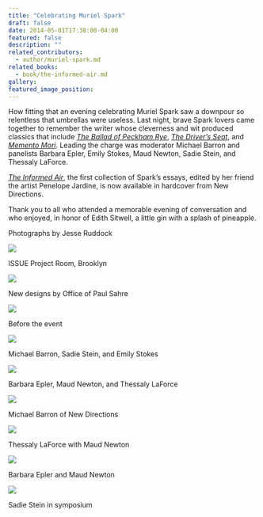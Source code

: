 ```yaml
---
title: "Celebrating Muriel Spark"
draft: false
date: 2014-05-01T17:38:00-04:00
featured: false
description: ""
related_contributors:
  - author/muriel-spark.md
related_books:
  - book/the-informed-air.md
gallery:
featured_image_position: 
---
```


How fitting that an evening celebrating Muriel Spark saw a downpour so relentless that umbrellas were useless. Last night, brave Spark lovers came together to remember the writer whose cleverness and wit produced classics that include [_The Ballad of Peckham Rye_](http://ndbooks.com/book/the-ballad-of-peckham-rye1), [_The Driver’s Seat_](http://ndbooks.com/book/the-drivers-seat1), and [_Memento Mori_](http://ndbooks.com/book/memento-mori1). Leading the charge was moderator Michael Barron and panelists Barbara Epler, Emily Stokes, Maud Newton, Sadie Stein, and Thessaly LaForce.

[_The Informed Air_](http://ndbooks.com/book/the-informed-air), the first collection of Spark’s essays, edited by her friend the artist Penelope Jardine, is now available in hardcover from New Directions.

Thank you to all who attended a memorable evening of conversation and who enjoyed, in honor of Edith Sitwell, a little gin with a splash of pineapple.

Photographs by Jesse Ruddock

![](http://ndbooks.com/images/uploads/rsz_1spark_ipr-1433.jpg)

ISSUE Project Room, Brooklyn

![](http://ndbooks.com/images/uploads/rsz_spark_ipr-1439.jpg)

New designs by Office of Paul Sahre

![](http://ndbooks.com/images/uploads/rsz_spark_ipr-1441.jpg)

Before the event

![](http://ndbooks.com/images/uploads/rsz_spark_ipr-1456.jpg)

Michael Barron, Sadie Stein, and Emily Stokes

![](http://ndbooks.com/images/uploads/rsz_spark_ipr-1472.jpg)

Barbara Epler, Maud Newton, and Thessaly LaForce

![](http://ndbooks.com/images/uploads/rsz_spark_ipr-1479.jpg)

Michael Barron of New Directions

![](http://ndbooks.com/images/uploads/rsz_1spark_ipr-1484.jpg)

Thessaly LaForce with Maud Newton

![](http://ndbooks.com/images/uploads/rsz_spark_ipr-1493.jpg)

Barbara Epler and Maud Newton

![](http://ndbooks.com/images/uploads/rsz_spark_ipr-1515.jpg)

Sadie Stein in symposium

